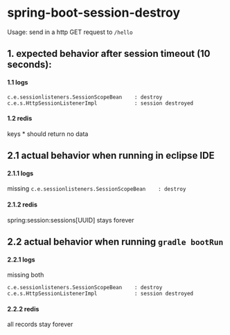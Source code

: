 # spring-boot-session-destroy

Usage: send in a http GET request to ```/hello```

## 1. expected behavior after session timeout (10 seconds):

#### 1.1 logs
```
c.e.sessionlisteners.SessionScopeBean    : destroy
c.e.s.HttpSessionListenerImpl            : session destroyed
```

#### 1.2 redis
keys * should return no data

## 2.1 actual behavior when running in eclipse IDE
#### 2.1.1 logs
missing ```c.e.sessionlisteners.SessionScopeBean    : destroy```
#### 2.1.2 redis
spring:session:sessions[UUID] stays forever

## 2.2 actual behavior when running ```gradle bootRun```
#### 2.2.1 logs
missing both
```
c.e.sessionlisteners.SessionScopeBean    : destroy
c.e.s.HttpSessionListenerImpl            : session destroyed
```

#### 2.2.2 redis
all records stay forever